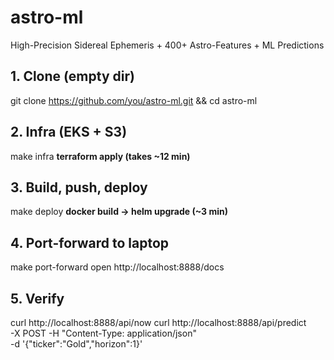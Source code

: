 # astro-ml
High-Precision Sidereal Ephemeris + 400+ Astro-Features + ML Predictions

## 1. Clone (empty dir)
git clone https://github.com/you/astro-ml.git && cd astro-ml

## 2. Infra (EKS + S3)
make infra   **terraform apply (takes ~12 min)**

## 3. Build, push, deploy
make deploy  **docker build → helm upgrade (~3 min)**

## 4. Port-forward to laptop
make port-forward
open http://localhost:8888/docs

## 5. Verify
curl http://localhost:8888/api/now
curl http://localhost:8888/api/predict \
  -X POST -H "Content-Type: application/json" \
  -d '{"ticker":"Gold","horizon":1}'
